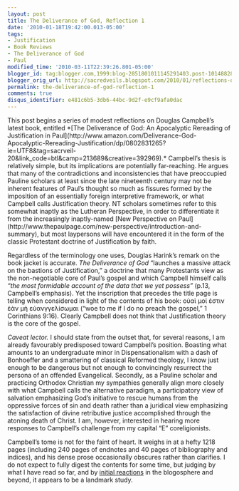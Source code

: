 ```yaml
---
layout: post
title: The Deliverance of God, Reflection 1
date: '2010-01-18T19:42:00.013-05:00'
tags:
- Justification
- Book Reviews
- The Deliverance of God
- Paul
modified_time: '2010-03-11T22:39:26.801-05:00'
blogger_id: tag:blogger.com,1999:blog-2851801011145291403.post-101488287081528080
blogger_orig_url: http://sacredveils.blogspot.com/2010/01/reflections-on-deliverance-of-god-part.html
permalink: the-deliverance-of-god-reflection-1
comments: true
disqus_identifier: e481c6b5-3db6-44bc-9d2f-e9cf9afa0dac
---
```


<!--excerpt.start-->This post begins a series of modest reflections on Douglas Campbell’s latest book, entitled *[The Deliverance of God: An Apocalyptic Rereading of Justification in Paul](http://www.amazon.com/Deliverance-God-Apocalyptic-Rereading-Justification/dp/0802831265?ie=UTF8&tag=sacrveil-20&link_code=btl&camp=213689&creative=392969).* Campbell’s thesis is relatively simple, but its implications are potentially far-reaching.<!--excerpt.end--> He argues that many of the contradictions and inconsistencies that have preoccupied Pauline scholars at least since the late nineteenth century may not be inherent features of Paul’s thought so much as fissures formed by the imposition of an essentially foreign interpretive framework, or what Campbell calls Justification theory. NT scholars sometimes refer to this somewhat inaptly as the Lutheran Perspective, in order to differentiate it from the increasingly inaptly-named [New Perspective on Paul](http://www.thepaulpage.com/new-perspective/introduction-and-summary), but most laypersons will have encountered it in the form of the classic Protestant doctrine of Justification by faith.

Regardless of the terminology one uses, Douglas Harink’s remark on the book jacket is accurate. *The Deliverance of God* “launches a massive attack on the bastions of Justification,” a doctrine that many Protestants view as the non-negotiable core of Paul’s gospel and which Campbell himself calls *“the most formidable account of the data that we yet possess”* (p.13, Campbell’s emphasis). Yet the inscription that precedes the title page is telling when considered in light of the contents of his book: οὐαὶ μοί ἐστιν ἐὰν μὴ εὐανγγελίσωμαι (“woe to me if I do no preach the gospel,” 1 Corinthians 9:16). Clearly Campbell does not think that Justification theory is the core of the gospel.

*Caveat lector.* I should state from the outset that, for several reasons, I am already favourably predisposed toward Campbell’s position. Boasting what amounts to an undergraduate minor in Dispensationalism with a dash of Bonhoeffer and a smattering of classical Reformed theology, I know just enough to be dangerous but not enough to convincingly resurrect the persona of an offended Evangelical. Secondly, as a Pauline scholar and practicing Orthodox Christian my sympathies generally align more closely with what Campbell calls the alternative paradigm, a participatory view of salvation emphasizing God’s initiative to rescue humans from the oppressive forces of sin and death rather than a juridical view emphasizing the satisfaction of divine retributive justice accomplished through the atoning death of Christ. I am, however, interested in hearing more responses to Campbell’s challenge from my capital “E” coreligionists.

Campbell’s tome is not for the faint of heart. It weighs in at a hefty 1218 pages (including 240 pages of endnotes and 40 pages of bibliography and indices), and his dense prose occasionally obscures rather than clarifies. I do not expect to fully digest the contents for some time, but judging by what I have read so far, and by [initial reactions](http://www.andyrowell.net/andy_rowell/2009/11/reviews-of-douglas-campbells-the-deliverance-of-god-an-apocalyptic-rereading-of-justification-in-pau.html) in the blogosphere and beyond, it appears to be a landmark study.